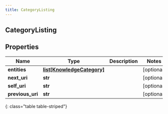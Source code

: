 ```yaml
---
title: CategoryListing
---
```

## CategoryListing

## Properties

|Name | Type | Description | Notes|
|------------ | ------------- | ------------- | -------------|
| **entities** | [**list[KnowledgeCategory]**](KnowledgeCategory.html) |  | [optional] |
| **next_uri** | **str** |  | [optional] |
| **self_uri** | **str** |  | [optional] |
| **previous_uri** | **str** |  | [optional] |
{: class="table table-striped"}



